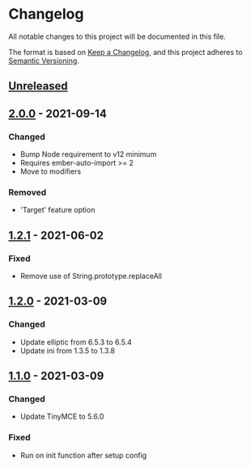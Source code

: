 # Changelog
All notable changes to this project will be documented in this file.

The format is based on [Keep a Changelog](https://keepachangelog.com/en/1.0.0/),
and this project adheres to [Semantic Versioning](https://semver.org/spec/v2.0.0.html).

## [Unreleased]

## [2.0.0] - 2021-09-14

### Changed
- Bump Node requirement to v12 minimum
- Requires ember-auto-import >= 2
- Move to modifiers

### Removed
- 'Target' feature option

## [1.2.1] - 2021-06-02

### Fixed
- Remove use of String.prototype.replaceAll

## [1.2.0] - 2021-03-09

### Changed
- Update elliptic from 6.5.3 to 6.5.4
- Update ini from 1.3.5 to 1.3.8

## [1.1.0] - 2021-03-09

### Changed
- Update TinyMCE to 5.6.0

### Fixed
- Run on init function after setup config

[2.0.0]: https://github.com/concordnow/tinymce-ember/compare/v1.2.1...v2.0.0
[1.2.1]: https://github.com/concordnow/tinymce-ember/compare/v1.2.0...v1.2.1
[1.2.0]: https://github.com/concordnow/tinymce-ember/compare/v1.1.0...v1.2.0
[1.1.0]: https://github.com/concordnow/tinymce-ember/releases/tag/v1.1.0

[Unreleased]: https://github.com/concordnow/tinymce-ember/compare/v2.0.0...HEAD
